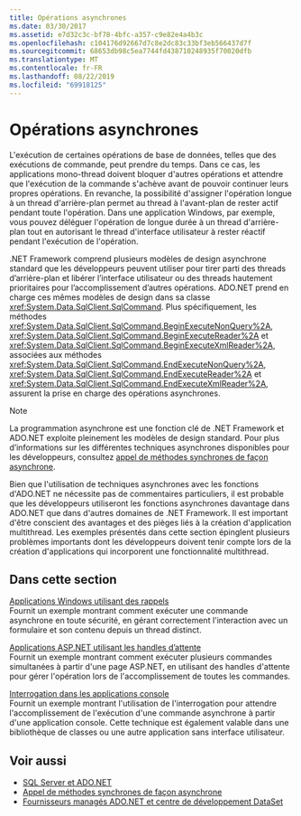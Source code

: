 ```yaml
---
title: Opérations asynchrones
ms.date: 03/30/2017
ms.assetid: e7d32c3c-bf78-4bfc-a357-c9e82e4a4b3c
ms.openlocfilehash: c104176d92667d7c8e2dc83c33bf3eb566437d7f
ms.sourcegitcommit: 68653db98c5ea7744fd438710248935f70020dfb
ms.translationtype: MT
ms.contentlocale: fr-FR
ms.lasthandoff: 08/22/2019
ms.locfileid: "69918125"
---
```

# <a name="asynchronous-operations"></a>Opérations asynchrones
L'exécution de certaines opérations de base de données, telles que des exécutions de commande, peut prendre du temps. Dans ce cas, les applications mono-thread doivent bloquer d'autres opérations et attendre que l'exécution de la commande s'achève avant de pouvoir continuer leurs propres opérations. En revanche, la possibilité d'assigner l'opération longue à un thread d'arrière-plan permet au thread à l'avant-plan de rester actif pendant toute l'opération. Dans une application Windows, par exemple, vous pouvez déléguer l'opération de longue durée à un thread d'arrière-plan tout en autorisant le thread d'interface utilisateur à rester réactif pendant l'exécution de l'opération.  
  
 .NET Framework comprend plusieurs modèles de design asynchrone standard que les développeurs peuvent utiliser pour tirer parti des threads d’arrière-plan et libérer l’interface utilisateur ou des threads hautement prioritaires pour l’accomplissement d’autres opérations. ADO.NET prend en charge ces mêmes modèles de design dans sa classe <xref:System.Data.SqlClient.SqlCommand>. Plus spécifiquement, les méthodes <xref:System.Data.SqlClient.SqlCommand.BeginExecuteNonQuery%2A>, <xref:System.Data.SqlClient.SqlCommand.BeginExecuteReader%2A> et <xref:System.Data.SqlClient.SqlCommand.BeginExecuteXmlReader%2A>, associées aux méthodes <xref:System.Data.SqlClient.SqlCommand.EndExecuteNonQuery%2A>, <xref:System.Data.SqlClient.SqlCommand.EndExecuteReader%2A> et <xref:System.Data.SqlClient.SqlCommand.EndExecuteXmlReader%2A>, assurent la prise en charge des opérations asynchrones.  
  
> [!NOTE]
> La programmation asynchrone est une fonction clé de .NET Framework et ADO.NET exploite pleinement les modèles de design standard. Pour plus d’informations sur les différentes techniques asynchrones disponibles pour les développeurs, consultez [appel de méthodes synchrones de façon asynchrone](../../../../standard/asynchronous-programming-patterns/calling-synchronous-methods-asynchronously.md).  
  
 Bien que l'utilisation de techniques asynchrones avec les fonctions d'ADO.NET ne nécessite pas de commentaires particuliers, il est probable que les développeurs utiliseront les fonctions asynchrones davantage dans ADO.NET que dans d'autres domaines de .NET Framework. Il est important d'être conscient des avantages et des pièges liés à la création d'application multithread. Les exemples présentés dans cette section épinglent plusieurs problèmes importants dont les développeurs doivent tenir compte lors de la création d'applications qui incorporent une fonctionnalité multithread.  
  
## <a name="in-this-section"></a>Dans cette section  
 [Applications Windows utilisant des rappels](../../../../../docs/framework/data/adonet/sql/windows-applications-using-callbacks.md)  
 Fournit un exemple montrant comment exécuter une commande asynchrone en toute sécurité, en gérant correctement l'interaction avec un formulaire et son contenu depuis un thread distinct.  
  
 [Applications ASP.NET utilisant les handles d’attente](../../../../../docs/framework/data/adonet/sql/aspnet-apps-using-wait-handles.md)  
 Fournit un exemple montrant comment exécuter plusieurs commandes simultanées à partir d'une page ASP.NET, en utilisant des handles d'attente pour gérer l'opération lors de l'accomplissement de toutes les commandes.  
  
 [Interrogation dans les applications console](../../../../../docs/framework/data/adonet/sql/polling-in-console-applications.md)  
 Fournit un exemple montrant l'utilisation de l'interrogation pour attendre l'accomplissement de l'exécution d'une commande asynchrone à partir d'une application console. Cette technique est également valable dans une bibliothèque de classes ou une autre application sans interface utilisateur.  
  
## <a name="see-also"></a>Voir aussi

- [SQL Server et ADO.NET](../../../../../docs/framework/data/adonet/sql/index.md)
- [Appel de méthodes synchrones de façon asynchrone](../../../../standard/asynchronous-programming-patterns/calling-synchronous-methods-asynchronously.md)
- [Fournisseurs managés ADO.NET et centre de développement DataSet](https://go.microsoft.com/fwlink/?LinkId=217917)
